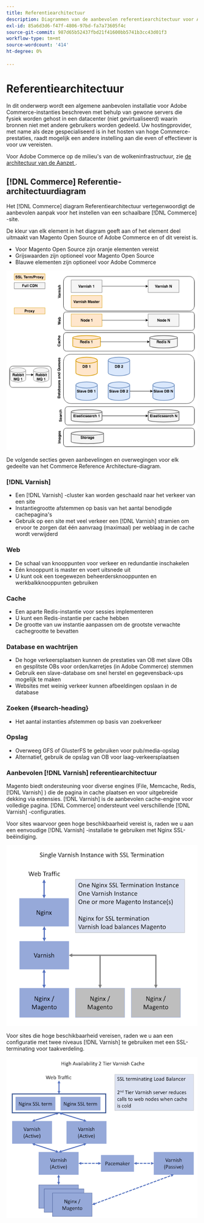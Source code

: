 ```yaml
---
title: Referentiearchitectuur
description: Diagrammen van de aanbevolen referentiearchitectuur voor Adobe Commerce-implementaties bekijken.
exl-id: 85a6d3d6-f47f-4806-97bd-fa7a73605f4c
source-git-commit: 987d65b52437fbd21f41600bb5741b3cc43d01f3
workflow-type: tm+mt
source-wordcount: '414'
ht-degree: 0%

---
```


# Referentiearchitectuur

In dit onderwerp wordt een algemene aanbevolen installatie voor Adobe Commerce-instanties beschreven met behulp van gewone servers die fysiek worden gehost in een datacenter (niet gevirtualiseerd) waarin bronnen niet met andere gebruikers worden gedeeld. Uw hostingprovider, met name als deze gespecialiseerd is in het hosten van hoge Commerce-prestaties, raadt mogelijk een andere instelling aan die even of effectiever is voor uw vereisten.

Voor Adobe Commerce op de milieu&#39;s van de wolkeninfrastructuur, zie [ de architectuur van de Aanzet ](https://experienceleague.adobe.com/nl/docs/commerce-cloud-service/user-guide/architecture/starter-architecture).

## [!DNL Commerce] Referentie-architectuurdiagram

Het [!DNL Commerce] diagram Referentiearchitectuur vertegenwoordigt de aanbevolen aanpak voor het instellen van een schaalbare [!DNL Commerce] -site.

De kleur van elk element in het diagram geeft aan of het element deel uitmaakt van Magento Open Source of Adobe Commerce en of dit vereist is.

* Voor Magento Open Source zijn oranje elementen vereist
* Grijswaarden zijn optioneel voor Magento Open Source
* Blauwe elementen zijn optioneel voor Adobe Commerce

![ Commerce het diagram van de verwijzingsarchitectuur ](../assets/performance/images/ref-architecture-2.3.png)

De volgende secties geven aanbevelingen en overwegingen voor elk gedeelte van het Commerce Reference Architecture-diagram.

### [!DNL Varnish]

* Een [!DNL Varnish] -cluster kan worden geschaald naar het verkeer van een site
* Instantiegrootte afstemmen op basis van het aantal benodigde cachepagina&#39;s
* Gebruik op een site met veel verkeer een [!DNL Varnish] stramien om ervoor te zorgen dat één aanvraag (maximaal) per weblaag in de cache wordt verwijderd

### Web

* De schaal van knooppunten voor verkeer en redundantie inschakelen
* Eén knooppunt is master en voert uitsnede uit
* U kunt ook een toegewezen beheerdersknooppunten en werkbalkknooppunten gebruiken

### Cache

* Een aparte Redis-instantie voor sessies implementeren
* U kunt een Redis-instantie per cache hebben
* De grootte van uw instantie aanpassen om de grootste verwachte cachegrootte te bevatten

### Database en wachtrijen

* De hoge verkeersplaatsen kunnen de prestaties van OB met slave OBs en gesplitste OBs voor orden/karretjes (in Adobe Commerce) stemmen
* Gebruik een slave-database om snel herstel en gegevensback-ups mogelijk te maken
* Websites met weinig verkeer kunnen afbeeldingen opslaan in de database

### Zoeken {#search-heading}

* Het aantal instanties afstemmen op basis van zoekverkeer

### Opslag

* Overweeg GFS of GlusterFS te gebruiken voor pub/media-opslag
* Alternatief, gebruik de opslag van OB voor laag-verkeersplaatsen

### Aanbevolen [!DNL Varnish] referentiearchitectuur

Magento biedt ondersteuning voor diverse engines (File, Memcache, Redis, [!DNL Varnish] ) die de pagina in cache plaatsen en voor uitgebreide dekking via extensies. [!DNL Varnish] is de aanbevolen cache-engine voor volledige pagina.  [!DNL Commerce] ondersteunt veel verschillende [!DNL Varnish] -configuraties.

Voor sites waarvoor geen hoge beschikbaarheid vereist is, raden we u aan een eenvoudige [!DNL Varnish] -installatie te gebruiken met Nginx SSL-beëindiging.

![ Eenvoudige [!DNL Varnish] Configuratie met SSL Beëindiging ](../assets/performance/images/single-varnish-with-ssl-termination.png)

Voor sites die hoge beschikbaarheid vereisen, raden we u aan een configuratie met twee niveaus [!DNL Varnish] te gebruiken met een SSL-terminating voor taakverdeling.

![ Hoge beschikbaarheid twee-rij [!DNL Varnish] configuratie met SSL beëindigend ladingsverdelingsmechanisme ](../assets/performance/images/ha-2-tier-varnish-with-ssl-term-load-balancer.png)
